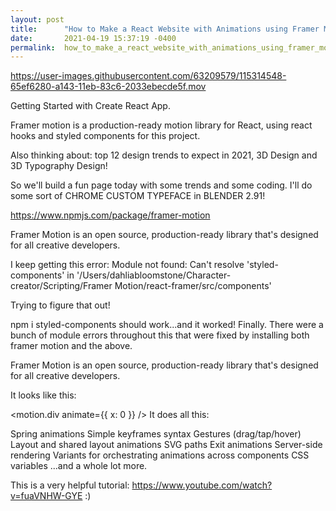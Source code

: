 ```yaml
---
layout: post
title:      "How to Make a React Website with Animations using Framer Motion"
date:       2021-04-19 15:37:19 -0400
permalink:  how_to_make_a_react_website_with_animations_using_framer_motion
---
```



https://user-images.githubusercontent.com/63209579/115314548-65ef6280-a143-11eb-83c6-2033ebecde5f.mov



Getting Started with Create React App.

Framer motion is a production-ready motion library for React, using react hooks and styled components for this project.

Also thinking about: top 12 design trends to expect in 2021,  3D Design and 3D Typography Design! 

So we'll build a fun page today with some trends and some coding. I'll do some sort of CHROME CUSTOM TYPEFACE in BLENDER 2.91! 

https://www.npmjs.com/package/framer-motion

Framer Motion is an open source, production-ready library that's designed for all creative developers.

I keep getting this error:  Module not found: Can't resolve 'styled-components' in '/Users/dahliabloomstone/Character-creator/Scripting/Framer Motion/react-framer/src/components'

Trying to figure that out!

npm i styled-components should work...and it worked! Finally. There were a bunch of module errors throughout this that were fixed by installing both framer motion and the above.  


Framer Motion is an open source, production-ready library that's designed for all creative developers.

It looks like this:

<motion.div animate={{ x: 0 }} />
It does all this:

Spring animations
Simple keyframes syntax
Gestures (drag/tap/hover)
Layout and shared layout animations
SVG paths
Exit animations
Server-side rendering
Variants for orchestrating animations across components
CSS variables
...and a whole lot more.

This is a very helpful tutorial: https://www.youtube.com/watch?v=fuaVNHW-GYE
:)



